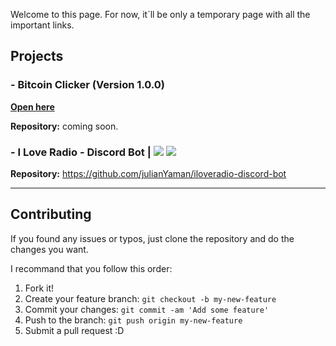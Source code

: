 Welcome to this page. For now, it´ll be only a temporary page with all the important links.

<h2>Projects</h2>

<h3> - Bitcoin Clicker (Version 1.0.0) </h3>
<p><b><a href="https://julianyaman.github.io/bitcoinClicker">Open here</a></b></p>
<p><b>Repository:</b> coming soon.</p>

<h3> - I Love Radio - Discord Bot | <img src="https://img.shields.io/badge/master--version-1.3.0-brightgreen.svg" /> <a href="https://github.com/julianYaman/iloveradio-discord-bot/releases"><img src="https://img.shields.io/github/release/julianYaman/iloveradio-discord-bot.svg" /></a> </h3>
<p><b>Repository:</b> <a href="https://github.com/julianYaman/iloveradio-discord-bot">https://github.com/julianYaman/iloveradio-discord-bot</a></p>

<hr>

## Contributing

If you found any issues or typos, just clone the repository and do the changes you want.

I recommand that you follow this order:

1. Fork it!
2. Create your feature branch: `git checkout -b my-new-feature`
3. Commit your changes: `git commit -am 'Add some feature'`
4. Push to the branch: `git push origin my-new-feature`
5. Submit a pull request :D
